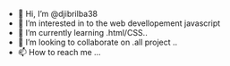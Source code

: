 - 👋 Hi, I’m @djibrilba38
- 👀 I’m interested in to the web devellopement javascript
- 🌱 I’m currently learning .html/CSS..
- 💞️ I’m looking to collaborate on .all project ..
- 📫 How to reach me ...

<!---
djibrilba38/djibrilba38 is a ✨ special ✨ repository because its `README.md` (this file) appears on your GitHub profile.
You can click the Preview link to take a look at your changes.
--->
